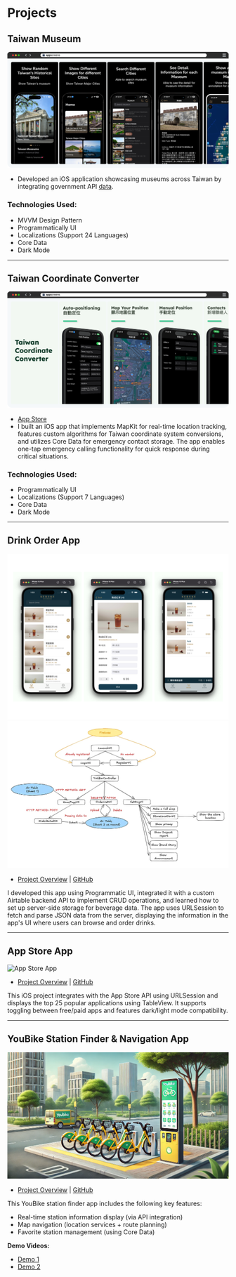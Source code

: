 # **Projects**

## **Taiwan Museum**
![Taiwan Museum](../assets/TaiwanMuseum.png)
- Developed an iOS application showcasing museums across Taiwan by integrating government API [data](https://data.gov.tw/en/datasets/6242).

### **Technologies Used:**
- MVVM Design Pattern
- Programmatically UI
- Localizations (Support 24 Languages)
- Core Data
- Dark Mode

---

## **Taiwan Coordinate Converter**
![Taiwan Coordinate Converter](../assets/TaiwanCoordinateConverter.png)

- [App Store](https://apps.apple.com/tw/app/taiwan-coordinate-converter/id6741114893?l=en-GB)
- I built an iOS app that implements MapKit for real-time location tracking, features custom algorithms for Taiwan coordinate system conversions, and utilizes Core Data for emergency contact storage. The app enables one-tap emergency calling functionality for quick response during critical situations.

### **Technologies Used:**
- Programmatically UI
- Localizations (Support 7 Languages)
- Core Data
- Dark Mode

---

## **Drink Order App**
![DrinkOrderApp](../assets/DrinkOrderApp.png) ![DrinkOrderApp-Concept](../assets/DrinkOrderApp-Concept.png)

- [Project Overview](https://medium.com/彼得潘的-swift-ios-app-開發教室/hw-50-drink-order-app-1-get-6d4f7566c6f5) | [GitHub](https://github.com/dwhao84/DrinkOrderApp)

I developed this app using Programmatic UI, integrated it with a custom Airtable backend API to implement CRUD operations, and learned how to set up server-side storage for beverage data. The app uses URLSession to fetch and parse JSON data from the server, displaying the information in the app's UI where users can browse and order drinks.

---

## **App Store App**
![App Store App](../assets/App-Store-app.gif)

- [Project Overview](https://medium.com/彼得潘的-swift-ios-app-開發教室/hw-48-app-store-425538e1f98b) | [GitHub](https://github.com/dwhao84/HW48-App-store)

This iOS project integrates with the App Store API using URLSession and displays the top 25 popular applications using TableView. It supports toggling between free/paid apps and features dark/light mode compatibility.

---

## **YouBike Station Finder & Navigation App**
![Youbike app](../assets/Youbike.png)

- [Project Overview](https://medium.com/彼得潘的-swift-ios-app-開發教室/hw-47-串接you-bike-api-資料存到core-data-70fa9782e915) | [GitHub](https://github.com/dwhao84/HW-44-JSON-Decoder)

This YouBike station finder app includes the following key features:

- Real-time station information display (via API integration)
- Map navigation (location services + route planning)
- Favorite station management (using Core Data)

**Demo Videos:**
- [Demo 1](https://youtube.com/shorts/KihgTuhh8WI?si=YMUgAe0ixhrJkxpt)
- [Demo 2](https://youtube.com/shorts/mkjUWid6G_0?si=1spcBqN0IRjdzoIr)